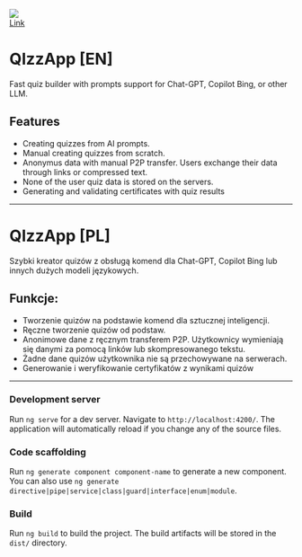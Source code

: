 [<img src="https://github.com/BKopysc/qizz-app/assets/57834846/fe882836-9b6d-4eb9-a27b-d0b8393a0e25">](https://qizz.pages.dev)</br>
[Link](https://qizz.pages.dev)
# QIzzApp [EN]
Fast quiz builder with prompts support for Chat-GPT, Copilot Bing, or other LLM.<br/>

## Features
- Creating quizzes from AI prompts.
- Manual creating quizzes from scratch.
- Anonymus data with manual P2P transfer. Users exchange their data through links or compressed text.
- None of the user quiz data is stored on the servers.
- Generating and validating certificates with quiz results 

<hr/>

# QIzzApp [PL]
Szybki kreator quizów z obsługą komend dla Chat-GPT, Copilot Bing lub innych dużych modeli językowych.

## Funkcje:
- Tworzenie quizów na podstawie komend dla sztucznej inteligencji.
- Ręczne tworzenie quizów od podstaw.
- Anonimowe dane z ręcznym transferem P2P. Użytkownicy wymieniają się danymi za pomocą linków lub skompresowanego tekstu.
- Żadne dane quizów użytkownika nie są przechowywane na serwerach.
- Generowanie i weryfikowanie certyfikatów z wynikami quizów 

<hr/>

### Development server

Run `ng serve` for a dev server. Navigate to `http://localhost:4200/`. The application will automatically reload if you change any of the source files.

### Code scaffolding

Run `ng generate component component-name` to generate a new component. You can also use `ng generate directive|pipe|service|class|guard|interface|enum|module`.

### Build

Run `ng build` to build the project. The build artifacts will be stored in the `dist/` directory.


[button_visit-qizz]: https://github.com/BKopysc/qizz-app/assets/57834846/fe882836-9b6d-4eb9-a27b-d0b8393a0e25
